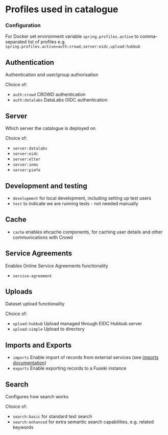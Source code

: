 # Profiles used in catalogue

### Configuration

For Docker set environment variable `spring.profiles.active` to comma-separated
list of profiles e.g. `spring.profiles.active=auth:crowd,server:eidc,upload:hubbub`

## Authentication
Authentication and user/group authorisation

Choice of:
* `auth:crowd` CROWD authentication
* `auth:datalabs` DataLabs OIDC authentication

## Server
Which server the catalogue is deployed on

Choice of:
* `server:datalabs`
* `server:eidc`
* `server:elter`
* `server:inms`
* `server:pimfe`

## Development and testing
* `development` for local development, including setting up test users
* `test` to indicate we are running tests - not needed manually

## Cache
* `cache` enables ehcache components, for caching user details and other communications with Crowd

## Service Agreements
Enables Online Service Agreements functionality
* `service-agreement`

## Uploads
Dataset upload functionality

Choice of:
* `upload:hubbub` Upload managed through EIDC Hubbub server
* `upload:simple` Upload to directory

## Imports and Exports
* `imports` Enable import of records from external services (see [imports documentation](imports.md))
* `exports` Enable exporting records to a Fuseki instance

## Search
Configures how search works

Choice of:
* `search:basic` for standard text search
* `search:enhanced` for extra semantic search capabilities, e.g. related keywords
